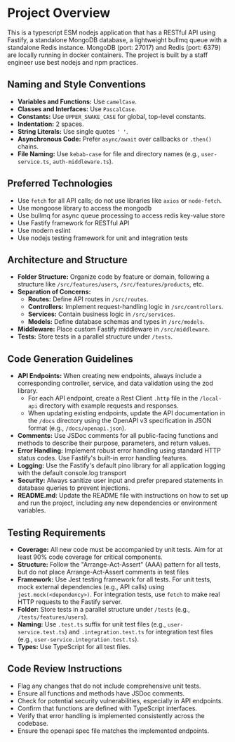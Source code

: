 # Project Overview

This is a typescript ESM nodejs application that has a RESTful API using Fastify, a standalone MongoDB database, a lightweight bullmq queue with a standalone Redis instance. MongoDB (port: 27017) and Redis (port: 6379) are locally running in docker containers.
The project is built by a staff engineer use best nodejs and npm practices.

## Naming and Style Conventions

- **Variables and Functions:** Use `camelCase`.
- **Classes and Interfaces:** Use `PascalCase`.
- **Constants:** Use `UPPER_SNAKE_CASE` for global, top-level constants.
- **Indentation:** 2 spaces.
- **String Literals:** Use single quotes `' '`.
- **Asynchronous Code:** Prefer `async/await` over callbacks or `.then()` chains.
- **File Naming:** Use `kebab-case` for file and directory names (e.g., `user-service.ts`, `auth-middleware.ts`).

## Preferred Technologies

- Use `fetch` for all API calls; do not use libraries like `axios` or `node-fetch`.
- Use mongoose library to access the mongodb
- Use bullmq for async queue processing to access redis key-value store
- Use Fastify framework for RESTful API
- Use modern eslint
- Use nodejs testing framework for unit and integration tests

## Architecture and Structure

- **Folder Structure:** Organize code by feature or domain, following a structure like `/src/features/users`, `/src/features/products`, etc.
- **Separation of Concerns:**
  - **Routes:** Define API routes in `/src/routes`.
  - **Controllers:** Implement request-handling logic in `/src/controllers`.
  - **Services:** Contain business logic in `/src/services`.
  - **Models:** Define database schemas and types in `/src/models`.
- **Middleware:** Place custom Fastify middleware in `/src/middleware`.
- **Tests:** Store tests in a parallel structure under `/tests`.

## Code Generation Guidelines

- **API Endpoints:** When creating new endpoints, always include a corresponding controller, service, and data validation using the zod library.
  - For each API endpoint, create a Rest Client `.http` file in the `/local-api` directory with example requests and responses.
  - When updating existing endpoints, update the API documentation in the `/docs` directory using the OpenAPI v3 specification in JSON format (e.g., `/docs/openapi.json`).
- **Comments:** Use JSDoc comments for all public-facing functions and methods to describe their purpose, parameters, and return values.
- **Error Handling:** Implement robust error handling using standard HTTP status codes. Use Fastify's built-in error handling features.
- **Logging:** Use the Fastify's default pino library for all application logging with the default console.log transport
- **Security:** Always sanitize user input and prefer prepared statements in database queries to prevent injections.
- **README.md**: Update the README file with instructions on how to set up and run the project, including any new dependencies or environment variables.

## Testing Requirements

- **Coverage:** All new code must be accompanied by unit tests. Aim for at least 90% code coverage for critical components.
- **Structure:** Follow the "Arrange-Act-Assert" (AAA) pattern for all tests, but do not place Arrange-Act-Assert comments in test files
- **Framework:** Use Jest testing framework for all tests. For unit tests, mock external dependencies (e.g., API calls) using `jest.mock(<dependency>)`. For integration tests, use `fetch` to make real HTTP requests to the Fastify server.
- **Folder:** Store tests in a parallel structure under `/tests` (e.g., `/tests/features/users`).
- **Naming:** Use `.test.ts` suffix for unit test files (e.g., `user-service.test.ts`) and `.integration.test.ts` for integration test files (e.g., `user-service.integration.test.ts`).
- **Types:** Use TypeScript for all test files.

## Code Review Instructions

- Flag any changes that do not include comprehensive unit tests.
- Ensure all functions and methods have JSDoc comments.
- Check for potential security vulnerabilities, especially in API endpoints.
- Confirm that functions are defined with TypeScript interfaces.
- Verify that error handling is implemented consistently across the codebase.
- Ensure the openapi spec file matches the implemented endpoints.

